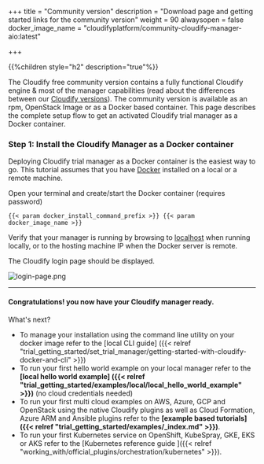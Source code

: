 +++
title = "Community version"
description = "Download page and getting started links for the community version"
weight = 90
alwaysopen = false
docker_image_name = "cloudifyplatform/community-cloudify-manager-aio:latest"

+++

{{%children style="h2" description="true"%}}


The Cloudify free community version contains a fully functional Cloudify engine & most of the manager capabilities (read about the differences between our [Cloudify versions](https://cloudify.co/download/community-vs-enterprise/)).
The community version is available as an rpm, OpenStack Image or as a Docker based container. This page describes the complete setup flow to get an activated Cloudify trial manager as a Docker container.

### Step 1: Install the Cloudify Manager as a Docker container


Deploying Cloudify trial manager as a Docker container is the easiest way to go.
This tutorial assumes that you have [Docker](https://docs.docker.com/install) installed on a local or a remote machine.

Open your terminal and create/start the Docker container (requires password)



```
{{< param docker_install_command_prefix >}} {{< param docker_image_name >}}
```

Verify that your manager is running by browsing to [localhost](http://localhost) when running locally,
or to the hosting machine IP when the Docker server is remote.

The Cloudify login page should be displayed.

![login-page.png]( /images/ui/pages/login-page.png )


____

#### Congratulations! you now have your Cloudify manager ready.

What's next?

* To manage your installation using the command line utility on your docker image refer to the [local CLI guide] ({{< relref "trial_getting_started/set_trial_manager/getting-started-with-cloudify-docker-and-cli" >}})
* To run your first hello world example on your local manager refer to the **[local hello world example] ({{< relref "trial_getting_started/examples/local/local_hello_world_example" >}})** (no cloud credentials needed)
* To run your first multi cloud examples on AWS, Azure, GCP and OpenStack using the native Cloudify plugins as well as Cloud Formation, Azure ARM and Ansible plugins refer to the  **[example based tutorials]({{< relref "trial_getting_started/examples/_index.md" >}})**.
* To run your first Kubernetes service on OpenShift, KubeSpray, GKE, EKS or AKS refer to the  [Kubernetes reference guide ]({{< relref "working_with/official_plugins/orchestration/kubernetes" >}}).
